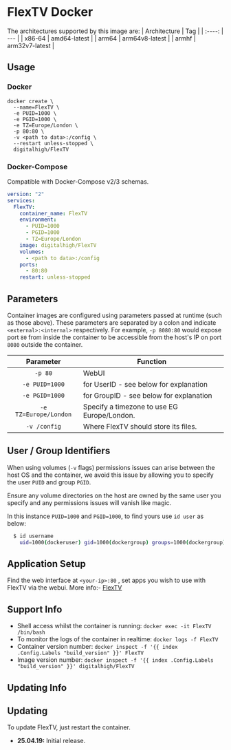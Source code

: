 # FlexTV Docker

The architectures supported by this image are:
| Architecture | Tag |
| :----: | --- |
| x86-64 | amd64-latest |
| arm64 | arm64v8-latest |
| armhf | arm32v7-latest |

## Usage

### Docker

```docker
docker create \
  --name=FlexTV \
  -e PUID=1000 \
  -e PGID=1000 \
  -e TZ=Europe/London \
  -p 80:80 \
  -v <path to data>:/config \
  --restart unless-stopped \
  digitalhigh/FlexTV
```

### Docker-Compose

Compatible with Docker-Compose v2/3 schemas.

```yml
version: "2"
services:
  FlexTV:
    container_name: FlexTV
    environment:
      - PUID=1000
      - PGID=1000
      - TZ=Europe/London
    image: digitalhigh/FlexTV
    volumes:
      - <path to data>:/config
    ports:
      - 80:80
    restart: unless-stopped
```

## Parameters

Container images are configured using parameters passed at runtime (such as those above). These parameters are separated by a colon and indicate `<external>:<internal>` respectively. For example, `-p 8080:80` would expose port `80` from inside the container to be accessible from the host's IP on port `8080` outside the container.

| Parameter | Function |
| :----: | --- |
| `-p 80` | WebUI |
| `-e PUID=1000` | for UserID - see below for explanation |
| `-e PGID=1000` | for GroupID - see below for explanation |
| `-e TZ=Europe/London` | Specify a timezone to use EG Europe/London. |
| `-v /config` | Where FlexTV should store its files. |

## User / Group Identifiers

When using volumes (`-v` flags) permissions issues can arise between the host OS and the container, we avoid this issue by allowing you to specify the user `PUID` and group `PGID`.

Ensure any volume directories on the host are owned by the same user you specify and any permissions issues will vanish like magic.

In this instance `PUID=1000` and `PGID=1000`, to find yours use `id user` as below:

```bash
  $ id username
    uid=1000(dockeruser) gid=1000(dockergroup) groups=1000(dockergroup)
```

## Application Setup

Find the web interface at `<your-ip>:80` , set apps you wish to use with FlexTV via the webui.
More info:- [FlexTV](https://github.com/d8ahazard/FlexTV)

## Support Info

* Shell access whilst the container is running: `docker exec -it FlexTV /bin/bash`
* To monitor the logs of the container in realtime: `docker logs -f FlexTV`
* Container version number:  `docker inspect -f '{{ index .Config.Labels "build_version" }}' FlexTV`
* Image version number: `docker inspect -f '{{ index .Config.Labels "build_version" }}' digitalhigh/FlexTV`

## Updating Info

## Updating

To update FlexTV, just restart the container.

* **25.04.19:** Initial release.
